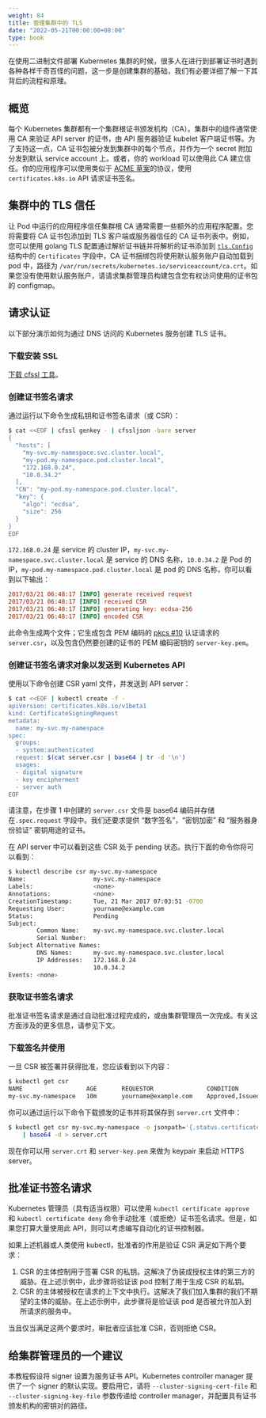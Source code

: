 ```yaml
---
weight: 84
title: 管理集群中的 TLS
date: "2022-05-21T00:00:00+08:00"
type: book
---
```


在使用二进制文件部署 Kubernetes 集群的时候，很多人在进行到部署证书时遇到各种各样千奇百怪的问题，这一步是创建集群的基础，我们有必要详细了解一下其背后的流程和原理。

## 概览

每个 Kubernetes 集群都有一个集群根证书颁发机构（CA）。集群中的组件通常使用 CA 来验证 API server 的证书，由 API 服务器验证 kubelet 客户端证书等。为了支持这一点，CA 证书包被分发到集群中的每个节点，并作为一个 secret 附加分发到默认 service account 上。或者，你的 workload 可以使用此 CA 建立信任。你的应用程序可以使用类似于 [ACME 草案](https://github.com/ietf-wg-acme/acme/)的协议，使用 `certificates.k8s.io` API 请求证书签名。

## 集群中的 TLS 信任

让 Pod 中运行的应用程序信任集群根 CA 通常需要一些额外的应用程序配置。您将需要将 CA 证书包添加到 TLS 客户端或服务器信任的 CA 证书列表中。例如，您可以使用 golang TLS 配置通过解析证书链并将解析的证书添加到 [`tls.Config`](https://godoc.org/crypto/tls#Config)结构中的 `Certificates` 字段中，CA 证书捆绑包将使用默认服务账户自动加载到 pod 中，路径为 `/var/run/secrets/kubernetes.io/serviceaccount/ca.crt`。如果您没有使用默认服务账户，请请求集群管理员构建包含您有权访问使用的证书包的 configmap。

## 请求认证

以下部分演示如何为通过 DNS 访问的 Kubernetes 服务创建 TLS 证书。

### 下载安装 SSL

[下载 cfssl 工具](https://pkg.cfssl.org/)。

### 创建证书签名请求

通过运行以下命令生成私钥和证书签名请求（或 CSR）：

```bash
$ cat <<EOF | cfssl genkey - | cfssljson -bare server
{
  "hosts": [
    "my-svc.my-namespace.svc.cluster.local",
    "my-pod.my-namespace.pod.cluster.local",
    "172.168.0.24",
    "10.0.34.2"
  ],
  "CN": "my-pod.my-namespace.pod.cluster.local",
  "key": {
    "algo": "ecdsa",
    "size": 256
  }
}
EOF
```

`172.168.0.24` 是 service 的 cluster IP，`my-svc.my-namespace.svc.cluster.local` 是 service 的 DNS 名称，`10.0.34.2` 是 Pod 的 IP，`my-pod.my-namespace.pod.cluster.local` 是 pod 的 DNS 名称，你可以看到以下输出：

```ini
2017/03/21 06:48:17 [INFO] generate received request
2017/03/21 06:48:17 [INFO] received CSR
2017/03/21 06:48:17 [INFO] generating key: ecdsa-256
2017/03/21 06:48:17 [INFO] encoded CSR
```

此命令生成两个文件；它生成包含 PEM 编码的 [pkcs #10](https://datatracker.ietf.org/doc/html/rfc2986) 认证请求的 `server.csr`，以及包含仍然要创建的证书的 PEM 编码密钥的 `server-key.pem`。

### 创建证书签名请求对象以发送到 Kubernetes API

使用以下命令创建 CSR yaml 文件，并发送到 API server：

```bash
$ cat <<EOF | kubectl create -f -
apiVersion: certificates.k8s.io/v1beta1
kind: CertificateSigningRequest
metadata:
  name: my-svc.my-namespace
spec:
  groups:
  - system:authenticated
  request: $(cat server.csr | base64 | tr -d '\n')
  usages:
  - digital signature
  - key encipherment
  - server auth
EOF
```

请注意，在步骤 1 中创建的 `server.csr` 文件是 base64 编码并存储在`.spec.request` 字段中。我们还要求提供 “数字签名”，“密钥加密” 和 “服务器身份验证” 密钥用途的证书。

在 API server 中可以看到这些 CSR 处于 pending 状态。执行下面的命令你将可以看到：

```bash
$ kubectl describe csr my-svc.my-namespace
Name:                   my-svc.my-namespace
Labels:                 <none>
Annotations:            <none>
CreationTimestamp:      Tue, 21 Mar 2017 07:03:51 -0700
Requesting User:        yourname@example.com
Status:                 Pending
Subject:
        Common Name:    my-svc.my-namespace.svc.cluster.local
        Serial Number:
Subject Alternative Names:
        DNS Names:      my-svc.my-namespace.svc.cluster.local
        IP Addresses:   172.168.0.24
                        10.0.34.2
Events: <none>
```

### 获取证书签名请求

批准证书签名请求是通过自动批准过程完成的，或由集群管理员一次完成。有关这方面涉及的更多信息，请参见下文。

### 下载签名并使用

一旦 CSR 被签署并获得批准，您应该看到以下内容：

```bash
$ kubectl get csr
NAME                  AGE       REQUESTOR               CONDITION
my-svc.my-namespace   10m       yourname@example.com    Approved,Issued
```

你可以通过运行以下命令下载颁发的证书并将其保存到 `server.crt` 文件中：

```bash
$ kubectl get csr my-svc.my-namespace -o jsonpath='{.status.certificate}' \
    | base64 -d > server.crt
```

现在你可以用 `server.crt` 和 `server-key.pem` 来做为 keypair 来启动 HTTPS server。

## 批准证书签名请求

Kubernetes 管理员（具有适当权限）可以使用 `kubectl certificate approve` 和 `kubectl certificate deny` 命令手动批准（或拒绝）证书签名请求。但是，如果您打算大量使用此 API，则可以考虑编写自动化的证书控制器。

如果上述机器或人类使用 kubectl，批准者的作用是验证 CSR 满足如下两个要求：

1. CSR 的主体控制用于签署 CSR 的私钥。这解决了伪装成授权主体的第三方的威胁。在上述示例中，此步骤将验证该 pod 控制了用于生成 CSR 的私钥。
2. CSR 的主体被授权在请求的上下文中执行。这解决了我们加入集群的我们不期望的主体的威胁。在上述示例中，此步骤将是验证该 pod 是否被允许加入到所请求的服务中。

当且仅当满足这两个要求时，审批者应该批准 CSR，否则拒绝 CSR。

## 给集群管理员的一个建议

本教程假设将 signer 设置为服务证书 API。Kubernetes controller manager 提供了一个 signer 的默认实现。要启用它，请将 `--cluster-signing-cert-file` 和 `--cluster-signing-key-file` 参数传递给 controller manager，并配置具有证书颁发机构的密钥对的路径。
